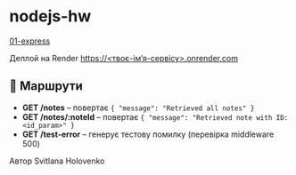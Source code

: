 # nodejs-hw

[01-express](https://github.com/Suzy-Lana777/nodejs-hw/tree/01-express)

Деплой на Render
[https://<твоє-ім’я-сервісу>.onrender.com](https://<твоє-ім’я-сервісу>.onrender.com)

## 📝 Маршрути

- **GET /notes** – повертає `{ "message": "Retrieved all notes" }`
- **GET /notes/:noteId** – повертає `{ "message": "Retrieved note with ID: <id_param>" }`
- **GET /test-error** – генерує тестову помилку (перевірка middleware 500)

Автор
Svitlana Holovenko
